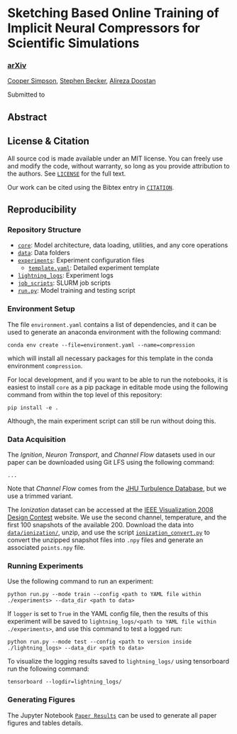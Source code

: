 # Sketching Based Online Training of Implicit Neural Compressors for Scientific Simulations

### [arXiv]()

[Cooper Simpson](https://rs-coop.github.io/), [Stephen Becker](https://stephenbeckr.github.io/), [Alireza Doostan](https://www.colorado.edu/aerospace/alireza-doostan)

Submitted to []()

## Abstract

## License \& Citation
All source cod is made available under an MIT license. You can freely use and modify the code, without warranty, so long as you provide attribution to the authors. See [`LICENSE`](./LICENSE) for the full text. 

Our work can be cited using the Bibtex entry in [`CITATION`](./CITATION).

## Reproducibility

### Repository Structure
- [`core`](./core/): Model architecture, data loading, utilities, and any core operations
- [`data`](./data/): Data folders
- [`experiments`](./experiments/): Experiment configuration files
  - [`template.yaml`](./experiments/template.yaml): Detailed experiment template
- [`lightning_logs`](./lightning_logs/): Experiment logs
- [`job_scripts`](./job_scripts/): SLURM job scripts
- [`run.py`](./run.py): Model training and testing script

### Environment Setup
The file `environment.yaml` contains a list of dependencies, and it can be used to generate an anaconda environment with the following command:
```console
conda env create --file=environment.yaml --name=compression
```
which will install all necessary packages for this template in the conda environment `compression`.

For local development, and if you want to be able to run the notebooks, it is easiest to install `core` as a pip package in editable mode using the following command from within the top level of this repository:
```console
pip install -e .
```
Although, the main experiment script can still be run without doing this.

### Data Acquisition
The *Ignition*, *Neuron Transport*, and *Channel Flow* datasets used in our paper can be downloaded using Git LFS using the following command:
```console
...
```
Note that *Channel Flow* comes from the [JHU Turbulence Database](https://turbulence.idies.jhu.edu/datasets/wallBoundedTurbulence/channelFlow), but we use a trimmed variant.

The *Ionization* dataset can be accessed at the [IEEE Visualization 2008 Design Contest](https://sciviscontest.ieeevis.org/2008/data.html) website. We use the second channel, temperature, and the first 100 snapshots of the available 200. Download the data into [`data/ionization/`](./data/ionization/), unzip, and use the script [`ionization_convert.py`](./data/ionization/ionization_convert.py) to convert the unzipped snapshot files into `.npy` files and generate an associated `points.npy` file.

### Running Experiments
Use the following command to run an experiment:
```console
python run.py --mode train --config <path to YAML file within ./experiments> --data_dir <path to data>
```
If `logger` is set to `True` in the YAML config file, then the results of this experiment will be saved to `lightning_logs/<path to YAML file within ./experiments>`, and use this command to test a logged run:
```console
python run.py --mode test --config <path to version inside ./lightning_logs> --data_dir <path to data>
```
To visualize the logging results saved to `lightning_logs/` using tensorboard run the following command:
```console
tensorboard --logdir=lightning_logs/
```

### Generating Figures
The Jupyter Notebook [`Paper Results`](./Paper%20Results.ipynb) can be used to generate all paper figures and tables details.